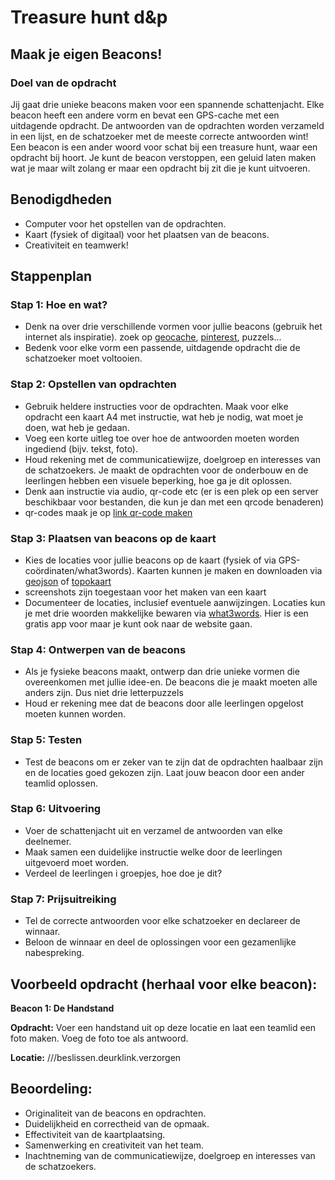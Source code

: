 # Treasure hunt d&p

## Maak je eigen Beacons!

### Doel van de opdracht
Jij gaat drie unieke beacons maken voor een spannende schattenjacht. Elke beacon heeft een andere vorm en bevat een GPS-cache met een uitdagende opdracht. De antwoorden van de opdrachten worden verzameld in een lijst, en de schatzoeker met de meeste correcte antwoorden wint! Een beacon is een ander woord voor schat bij een treasure hunt, waar een opdracht bij hoort. Je kunt de beacon verstoppen, een geluid laten maken wat je maar wilt zolang er maar een opdracht bij zit die je kunt uitvoeren.

## Benodigdheden
- Computer voor het opstellen van de opdrachten.
- Kaart (fysiek of digitaal) voor het plaatsen van de beacons.
- Creativiteit en teamwerk!

## Stappenplan

### Stap 1: Hoe en wat?
- Denk na over drie verschillende vormen voor jullie beacons (gebruik het internet als inspiratie). zoek op [geocache](https://www.geocaching.com), [pinterest](https://www.geocaching.com), puzzels...
- Bedenk voor elke vorm een passende, uitdagende opdracht die de schatzoeker moet voltooien.

### Stap 2: Opstellen van opdrachten
- Gebruik heldere instructies voor de opdrachten. Maak voor elke opdracht een kaart A4 met instructie, wat heb je nodig, wat moet je doen, wat heb je gedaan.
- Voeg een korte uitleg toe over hoe de antwoorden moeten worden ingediend (bijv. tekst, foto).
- Houd rekening met de communicatiewijze, doelgroep en interesses van de schatzoekers. Je maakt de opdrachten voor de onderbouw en de leerlingen hebben een visuele beperking, hoe ga je dit oplossen.
- Denk aan instructie via audio, qr-code etc (er is een plek op een server beschikbaar voor bestanden, die kun je dan met een qrcode benaderen)
- qr-codes maak je op [link qr-code maken](https://www.qr-code-generator.com)

### Stap 3: Plaatsen van beacons op de kaart
- Kies de locaties voor jullie beacons op de kaart (fysiek of via GPS-coördinaten/what3words). Kaarten kunnen je maken en downloaden via [geojson](https://geojson.io) of [topokaart](https://topokaartnederland.nl)
- screenshots zijn toegestaan voor het maken van een kaart
- Documenteer de locaties, inclusief eventuele aanwijzingen. Locaties kun je met drie woorden makkelijke bewaren via [what3words](https://www.what3words.com). Hier is een gratis app voor maar je kunt ook naar de website gaan.

### Stap 4: Ontwerpen van de beacons
- Als je fysieke beacons maakt, ontwerp dan drie unieke vormen die overeenkomen met jullie idee-en. De beacons die je maakt moeten alle anders zijn. Dus niet drie letterpuzzels
- Houd er rekening mee dat de beacons door alle leerlingen opgelost moeten kunnen worden.

### Stap 5: Testen
- Test de beacons om er zeker van te zijn dat de opdrachten haalbaar zijn en de locaties goed gekozen zijn. Laat jouw beacon door een ander teamlid oplossen.

### Stap 6: Uitvoering
- Voer de schattenjacht uit en verzamel de antwoorden van elke deelnemer.
- Maak samen een duidelijke instructie welke door de leerlingen uitgevoerd moet worden.
- Verdeel de leerlingen i groepjes, hoe doe je dit?

### Stap 7: Prijsuitreiking
- Tel de correcte antwoorden voor elke schatzoeker en declareer de winnaar.
- Beloon de winnaar en deel de oplossingen voor een gezamenlijke nabespreking.

## Voorbeeld opdracht (herhaal voor elke beacon):

**Beacon 1: De Handstand**

**Opdracht:** 
Voer een handstand uit op deze locatie en laat een teamlid een foto maken. Voeg de foto toe als antwoord.

**Locatie:**
///beslissen.deurklink.verzorgen

## **Beoordeling:**
- Originaliteit van de beacons en opdrachten.
- Duidelijkheid en correctheid van de opmaak.
- Effectiviteit van de kaartplaatsing.
- Samenwerking en creativiteit van het team.
- Inachtneming van de communicatiewijze, doelgroep en interesses van de schatzoekers.

